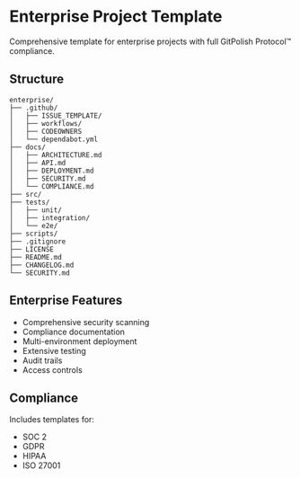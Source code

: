 # Enterprise Project Template

Comprehensive template for enterprise projects with full GitPolish Protocol™ compliance.

## Structure

```
enterprise/
├── .github/
│   ├── ISSUE_TEMPLATE/
│   ├── workflows/
│   ├── CODEOWNERS
│   └── dependabot.yml
├── docs/
│   ├── ARCHITECTURE.md
│   ├── API.md
│   ├── DEPLOYMENT.md
│   ├── SECURITY.md
│   └── COMPLIANCE.md
├── src/
├── tests/
│   ├── unit/
│   ├── integration/
│   └── e2e/
├── scripts/
├── .gitignore
├── LICENSE
├── README.md
├── CHANGELOG.md
└── SECURITY.md
```

## Enterprise Features

- Comprehensive security scanning
- Compliance documentation
- Multi-environment deployment
- Extensive testing
- Audit trails
- Access controls

## Compliance

Includes templates for:
- SOC 2
- GDPR
- HIPAA
- ISO 27001
